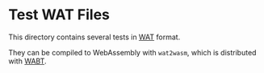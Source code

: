 # Test WAT Files

This directory contains several tests in [WAT][] format.

They can be compiled to WebAssembly with `wat2wasm`, which is
distributed with [WABT][].

[wat]: https://webassembly.github.io/spec/core/text/index.html
  "WebAssembly text format"
[wabt]: https://github.com/WebAssembly/wabt
  "WebAssembly Binary Toolkit"
